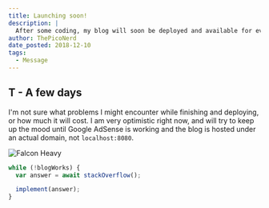 ```yaml
---
title: Launching soon!
description: |
  After some coding, my blog will soon be deployed and available for everyone to read!
author: ThePicoNerd
date_posted: 2018-12-10
tags:
  - Message
---
```


## T - A few days

I'm not sure what problems I might encounter while finishing and deploying, or how much it will cost. I am very optimistic right now, and will try to keep up the mood until Google AdSense is working and the blog is hosted under an actual domain, not `localhost:8080`.

![](https://images.unsplash.com/photo-1517976384346-3136801d605d?ixlib=rb-1.2.1&q=85&fm=jpg&crop=entropy&cs=srgb "Falcon Heavy")

```javascript
while (!blogWorks) {
  var answer = await stackOverflow();

  implement(answer);
}
```
